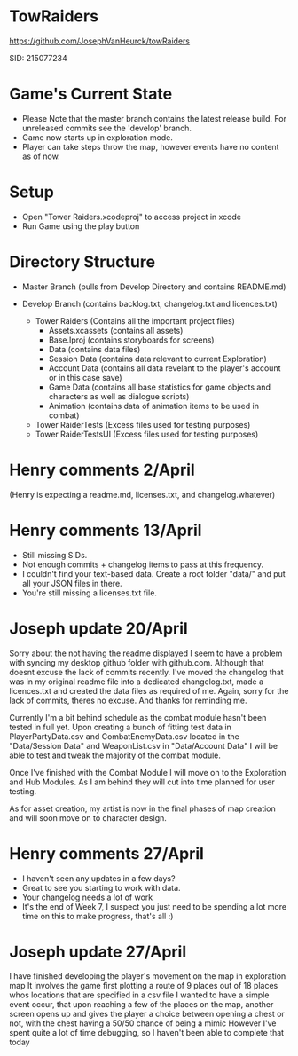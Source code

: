 # TowRaiders
https://github.com/JosephVanHeurck/towRaiders

SID: 215077234

# Game's Current State
- Please Note that the master branch contains the latest release build. For unreleased commits see the 'develop' branch.
- Game now starts up in exploration mode.
- Player can take steps throw the map, however events have no content as of now.

# Setup
- Open "Tower Raiders.xcodeproj" to access project in xcode
- Run Game using the play button

# Directory Structure
- Master Branch (pulls from Develop Directory and contains README.md)

- Develop Branch (contains backlog.txt, changelog.txt and licences.txt)
  - Tower Raiders (Contains all the important project files)
     - Assets.xcassets (contains all assets)
     - Base.Iproj (contains storyboards for screens)
     - Data (contains data files)
      - Session Data (contains data relevant to current Exploration)
      - Account Data (contains all data revelant to the player's account or in this case save)
      - Game Data (contains all base statistics for game objects and characters as well as dialogue scripts)
      - Animation (contains data of animation items to be used in combat)
  - Tower RaiderTests (Excess files used for testing purposes)
  - Tower RaiderTestsUI (Excess files used for testing purposes)

# Henry comments 2/April

(Henry is expecting a readme.md, licenses.txt, and changelog.whatever)

# Henry comments 13/April
- Still missing SIDs.
- Not enough commits + changelog items to pass at this frequency.
- I couldn't find your text-based data. Create a root folder "data/" and put all your JSON files in there.
- You're still missing a licenses.txt file.

# Joseph update 20/April
Sorry about the not having the readme displayed I seem to have a problem with syncing my desktop github folder with github.com. Although that doesnt excuse the lack of commits recently.
I've moved the changelog that was in my original readme file into a dedicated changelog.txt, made a licences.txt and created the data files as required of me.
Again, sorry for the lack of commits, theres no excuse. And thanks for reminding me.

Currently I'm a bit behind schedule as the combat module hasn't been tested in full yet. Upon creating a bunch of fitting test data in PlayerPartyData.csv and CombatEnemyData.csv located in the "Data/Session Data" and WeaponList.csv in "Data/Account Data" I will be able to test and tweak the majority of the combat module.

Once I've finished with the Combat Module I will move on to the Exploration and Hub Modules. As I am behind they will cut into time planned for user testing.

As for asset creation, my artist is now in the final phases of map creation and will soon move on to character design.

# Henry comments 27/April
- I haven't seen any updates in a few days?
- Great to see you starting to work with data.
- Your changelog needs a lot of work
- It's the end of Week 7, I suspect you just need to be spending a lot more time on this to make progress, that's all :)

# Joseph update 27/April
I have finished developing the player's movement on the map in exploration map
It involves the game first plotting a route of 9 places out of 18 places whos locations that are specified in a csv file
I wanted to have a simple event occur, that upon reaching a few of the places on the map, another screen opens up and gives the player a choice between opening a chest or not, with the chest having a 50/50 chance of being a mimic
However I've spent quite a lot of time debugging, so I haven't been able to complete that today
